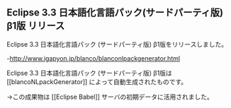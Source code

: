 ## Eclipse 3.3 日本語化言語パック(サードパーティ版) β1版 リリース

Eclipse 3.3 日本語化言語パック (サードパーティ版) β1版をリリースしました。

-http://www.igapyon.jp/blanco/blanconlpackgenerator.html

Eclipse 3.3 日本語化言語パック (サードパーティ版) β1版は[[blancoNLpackGenerator]] によって自動生成されたものです。

→この成果物は [[Eclipse Babel]] サーバの初期データに活用されました。

